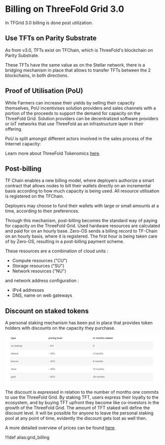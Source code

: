 # Billing on ThreeFold Grid 3.0

In TFGrid 3.0 billing is done post utilization.

## Use TFTs on Parity Substrate

As from v3.0, TFTs exist on TFChain, which is ThreeFold's blockchain on Parity Substrate.

These TFTs have the same value as on the Stellar network, there is a bridging mechanism in place that allows to transfer TFTs between the 2 blockchains, in both directions.

## Proof of Utilisation (PoU)

While Farmers can increase their yields by selling their capacity themselves, PoU incentivises solution providers and sales channels with a portion of the proceeds to support the demand for capacity on the ThreeFold Grid. Solution providers can be decentralized software providers or IoT networks that use ThreeFold as an infrastructure layer in their offering.

PoU is split amongst different actors involved in the sales process of the Internet capacity:

Learn more about ThreeFold Tokenomics [here](tokenomics).

## Post-billing

TF Chain enables a new billing model, where deployers authorize a smart contract that allows nodes to bill their wallets directly on an incremental basis according to how much capacity is being used. All resource utilisation is registered on the TFChain.

Deployers may choose to fund their wallets with large or small amounts at a time, according to their preferences.

Through this mechanism, post-billing becomes the standard way of paying for capacity on the ThreeFold Grid. Used hardware resources are calculated and paid for on an hourly base. Zero-OS sends a billing record to TF-Chain on an hourly basis, where it is registered. The first hour is being taken care of by Zero-OS, resulting in a post-billing payment scheme. 

These resources are a combination of cloud units : 
- Compute resources ("CU")
- Storage resources ("SU")
- Network resources ("NU")

and network address configuration :
- IPv4 addresses
- DNS, name on web gateways

## Discount on staked tokens

A personal staking mechanism has been put in place that provides token holders with discounts on the capacity they purchase.

![](img/grid3_staking_discount_.png)

The discount is expressed in relation to the number of months one commits to use the ThreeFold Grid. By staking TFT, users express their loyalty to the ecosystem, and by buying TFT upfront they become like co-investors in the growth of the ThreeFold Grid. The amount of TFT staked will define the discount level. It will be possible for anyone to leave the personal staking pool at any point of time, evidently the discount gets lost as well then.

A more detailed overview of prices can be found [here](pricing).

!!!def alias:grid_billing